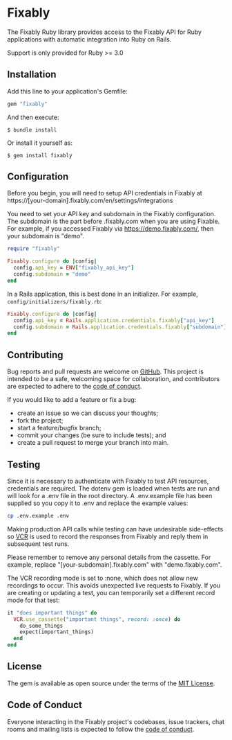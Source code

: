 # Fixably

The Fixably Ruby library provides access to the Fixably API for Ruby
applications with automatic integration into Ruby on Rails.

Support is only provided for Ruby >= 3.0

## Installation

Add this line to your application's Gemfile:

```ruby
gem "fixably"
```

And then execute:

    $ bundle install

Or install it yourself as:

    $ gem install fixably

## Configuration

Before you begin, you will need to setup API credentials in Fixably at
https://[your-domain].fixably.com/en/settings/integrations

You need to set your API key and subdomain in the Fixably configuration. The
subdomain is the part before .fixably.com when you are using Fixable. For
example, if you accessed Fixably via https://demo.fixably.com/, then your
subdomain is "demo".

```ruby
require "fixably"

Fixably.configure do |config|
  config.api_key = ENV["fixably_api_key"]
  config.subdomain = "demo"
end
```

In a Rails application, this is best done in an initializer. For example,
`config/initializers/fixably.rb`:
```ruby
Fixably.configure do |config|
  config.api_key = Rails.application.credentials.fixably["api_key"]
  config.subdomain = Rails.application.credentials.fixably["subdomain"]
end
```

## Contributing

Bug reports and pull requests are welcome on
[GitHub](https://github.com/HashNotAdam/fixably-ruby).
This project is intended to be a safe, welcoming space for collaboration, and
contributors are expected to adhere to the
[code of conduct](https://github.com/HashNotAdam/fixably-ruby/blob/master/CODE_OF_CONDUCT.md).

If you would like to add a feature or fix a bug:
- create an issue so we can discuss your thoughts;
- fork the project;
- start a feature/bugfix branch;
- commit your changes (be sure to include tests); and
- create a pull request to merge your branch into main.

## Testing

Since it is necessary to authenticate with Fixably to test API resources,
credentials are required. The dotenv gem is loaded when tests are run and will
look for a .env file in the root directory. A .env.example file has been
supplied so you copy it to .env and replace the example values:

```sh
cp .env.example .env
```

Making production API calls while testing can have undesirable side-effects so
[VCR](https://github.com/vcr/vcr) is used to record the responses from Fixably
and reply them in subsequent test runs.

Please remember to remove any personal details from the cassette. For example,
replace "[your-subdomain].fixably.com" with "demo.fixably.com".

The VCR recording mode is set to :none, which does not allow new recordings to
occur. This avoids unexpected live requests to Fixably. If you are creating or
updating a test, you can temporarily set a different record mode for that test:
```ruby
it "does important things" do
  VCR.use_cassette("important things", record: :once) do
    do_some_things
    expect(important_things)
  end
end
```

## License

The gem is available as open source under the terms of the [MIT License](https://opensource.org/licenses/MIT).

## Code of Conduct

Everyone interacting in the Fixably project's codebases, issue trackers, chat
rooms and mailing lists is expected to follow the
[code of conduct](https://github.com/HashNotAdam/fixably-ruby/blob/master/CODE_OF_CONDUCT.md).
